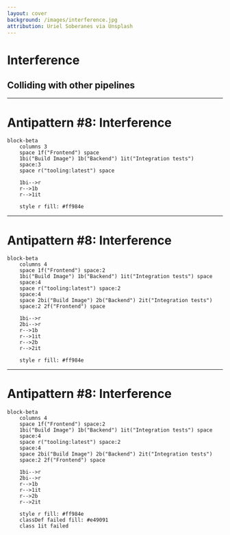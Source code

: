 ```yaml
---
layout: cover
background: /images/interference.jpg
attribution: Uriel Soberanes via Unsplash
---
```

<AntiPattern :num="8" />

# Interference
## Colliding with other pipelines

---

#  Antipattern #8: Interference

```mermaid { theme: 'forest' }
block-beta
    columns 3
    space 1f("Frontend") space
    1bi("Build Image") 1b("Backend") 1it("Integration tests")
    space:3
    space r("tooling:latest") space
    
    1bi-->r
    r-->1b
    r-->1it
    
    style r fill: #ff984e
```

---

#  Antipattern #8: Interference

```mermaid { theme: 'forest' }
block-beta
    columns 4
    space 1f("Frontend") space:2
    1bi("Build Image") 1b("Backend") 1it("Integration tests") space
    space:4
    space r("tooling:latest") space:2
    space:4
    space 2bi("Build Image") 2b("Backend") 2it("Integration tests")
    space:2 2f("Frontend") space
    
    1bi-->r
    2bi-->r
    r-->1b
    r-->1it
    r-->2b
    r-->2it
    
    style r fill: #ff984e
```
---

#  Antipattern #8: Interference

```mermaid { theme: 'forest' }
block-beta
    columns 4
    space 1f("Frontend") space:2
    1bi("Build Image") 1b("Backend") 1it("Integration tests") space
    space:4
    space r("tooling:latest") space:2
    space:4
    space 2bi("Build Image") 2b("Backend") 2it("Integration tests")
    space:2 2f("Frontend") space
    
    1bi-->r
    2bi-->r
    r-->1b
    r-->1it
    r-->2b
    r-->2it
    
    style r fill: #ff984e
    classDef failed fill: #e49091
    class 1it failed
```
